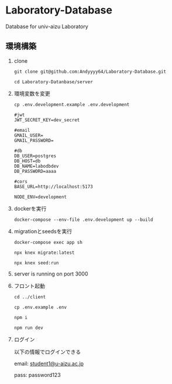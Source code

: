 # Laboratory-Database
Database for univ-aizu Laboratory

## 環境構築

1. clone

    `git clone git@github.com:Andyyyy64/Laboratory-Database.git`

    `cd Laboratory-Datanbase/server`

2. 環境変数を変更

    `cp .env.development.example .env.development`

    ```
    #jwt
    JWT_SECRET_KEY=dev_secret

    #email
    GMAIL_USER=
    GMAIL_PASSWORD=

    #db
    DB_USER=postgres
    DB_HOST=db
    DB_NAME=labodbdev
    DB_PASSWORD=aaaa

    #cors
    BASE_URL=http://localhost:5173

    NODE_ENV=development
    ```
3. dockerを実行

    `docker-compose --env-file .env.development up --build`

4. migrationとseedsを実行

    `docker-compose exec app sh`

    `npx knex migrate:latest`

    `npx knex seed:run`

5. server is running on port 3000


6. フロント起動
    
    `cd ../client`

    `cp .env.example .env`
    
    `npm i`

    `npm run dev`

7. ログイン

    以下の情報でログインできる

    email: student1@u-aizu.ac.jp

    pass: password123
